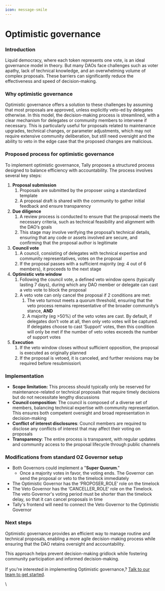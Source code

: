 ```yaml
---
icon: message-smile
---
```


# Optimistic governance

### Introduction

Liquid democracy, where each token represents one vote, is an ideal governance model in theory. But many DAOs face challenges such as voter apathy, lack of technical knowledge, and an overwhelming volume of complex proposals. These barriers can significantly reduce the effectiveness and speed of decision-making.

### Why optimistic governance

Optimistic governance offers a solution to these challenges by assuming that most proposals are approved, unless explicitly veto-ed by delegates otherwise. In this model, the decision-making process is streamlined, with a clear mechanism for delegates or community members to intervene if necessary. This is particularly useful for proposals related to maintenance upgrades, technical changes, or parameter adjustments, which may not require extensive community deliberation, but still need oversight and the ability to veto in the edge case that the proposed changes are malicious.

### Proposed process for optimistic governance

To implement optimistic governance, Tally proposes a structured process designed to balance efficiency with accountability. The process involves several key steps:



1. **Proposal submission**
   1. Proposals are submitted by the proposer using a standardized template
   2. A proposal draft is shared with the community to gather initial feedback and ensure transparency
2. **Due diligence**&#x20;
   1. A review process is conducted to ensure that the proposal meets the necessary criteria, such as technical feasibility and alignment with the DAO’s goals
   2. This stage may involve verifying the proposal’s technical details, ensuring that any code or assets involved are secure, and confirming that the proposal author is legitimate
3. **Council vote**
   1. A council, consisting of delegates with technical expertise and community representatives, votes on the proposal
   2. If the proposal passes with a sufficient majority (eg: 4 out of 6 members), it proceeds to the next stage
4. **Optimistic veto window**
   1. Following the council vote, a defined veto window opens (typically lasting 7 days), during which any DAO member or delegate can cast a veto vote to block the proposal
   2. A veto vote can only cancel the proposal if 2 conditions are met:
      1. The veto turnout meets a quorum threshold, ensuring that the veto process remains representative of the broader community’s stance, **AND**
      2. A majority (eg >50%) of the veto votes are cast. By default, if delegates don’t vote at all, then only veto votes will be captured. If delegates choose to cast ‘Support’ votes, then this condition will only be met if the number of veto votes exceeds the number of support votes
5. **Execution**
   1. If the veto window closes without sufficient opposition, the proposal is executed as originally planned
   2. If the proposal is vetoed, it is canceled, and further revisions may be required before resubmission\


### Implementation

* **Scope limitation:** This process should typically only be reserved for maintenance-related or technical proposals that require timely decisions but do not necessitate lengthy discussions
* **Council composition**: The council is composed of a diverse set of members, balancing technical expertise with community representation. This ensures both competent oversight and broad representation in decision-making
* **Conflict of interest disclosures**: Council members are required to disclose any conflicts of interest that may affect their voting on proposals
* **Transparency**: The entire process is transparent, with regular updates and community access to the proposal lifecycle through public channels

### Modifications from standard OZ Governor setup

* Both Governors could implement a "**Super Quorum**."&#x20;
  * Once a majority votes in favor, the voting ends. The Governor can send the proposal or veto to the timelock immediately
* The Optimistic Governor has the ‘PROPOSER\_ROLE’ role on the timelock
* The Veto Governor has the ‘CANCELLER\_ROLE’ role on the Timelock. The veto Governor's voting period must be shorter than the timelock delay, so that it can cancel proposals in time
* Tally's frontend will need to connect the Veto Governor to the Optimistic Governor

### Next steps

Optimistic governance provides an efficient way to manage routine and technical proposals, enabling a more agile decision-making process while ensuring that the DAO retains oversight and accountability.&#x20;

This approach helps prevent decision-making gridlock while fostering community participation and informed decision-making. \
\
If you're interested in implementing Optimistic governance,?  [Talk to our team to get started](http://tally.xyz/contact).

\
